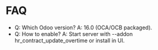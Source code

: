 # FAQ

- Q: Which Odoo version? A: 16.0 (OCA/OCB packaged).
- Q: How to enable? A: Start server with --addon hr_contract_update_overtime or install in UI.

